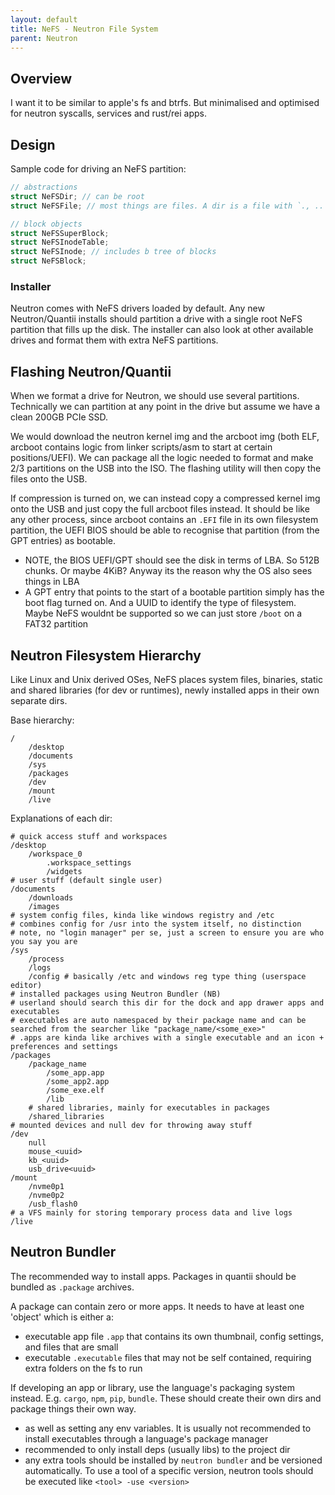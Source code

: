```yaml
---
layout: default
title: NeFS - Neutron File System
parent: Neutron
---
```


## Overview

I want it to be similar to apple's fs and btrfs. But minimalised and optimised for neutron syscalls, services and rust/rei apps.

## Design

Sample code for driving an NeFS partition:

```rust
// abstractions
struct NeFSDir; // can be root
struct NeFSFile; // most things are files. A dir is a file with `., ..` and extras

// block objects
struct NeFSSuperBlock;
struct NeFSInodeTable;
struct NeFSInode; // includes b tree of blocks
struct NeFSBlock;
```

### Installer

Neutron comes with NeFS drivers loaded by default. Any new Neutron/Quantii installs should partition a drive with a single root NeFS partition that fills up the disk. The installer can also look at other available drives and format them with extra NeFS partitions.

## Flashing Neutron/Quantii

When we format a drive for Neutron, we should use several partitions. Technically we can partition at any point in the drive but assume we have a clean 200GB PCIe SSD.

We would download the neutron kernel img and the arcboot img (both ELF, arcboot contains logic from linker scripts/asm to start at certain positions/UEFI). We can package all the logic needed to format and make 2/3 partitions on the USB into the ISO. The flashing utility will then copy the files onto the USB.

If compression is turned on, we can instead copy a compressed kernel img onto the USB and just copy the full arcboot files instead. It should be like any other process, since arcboot contains an `.EFI` file in its own filesystem partition, the UEFI BIOS should be able to recognise that partition (from the GPT entries) as bootable.

- NOTE, the BIOS UEFI/GPT should see the disk in terms of LBA. So 512B chunks. Or maybe 4KiB? Anyway its the reason why the OS also sees things in LBA
- A GPT entry that points to the start of a bootable partition simply has the boot flag turned on. And a UUID to identify the type of filesystem. Maybe NeFS wouldnt be supported so we can just store `/boot` on a FAT32 partition

## Neutron Filesystem Hierarchy

Like Linux and Unix derived OSes, NeFS places system files, binaries, static and shared libraries (for dev or runtimes), newly installed apps in their own separate dirs.

Base hierarchy:

```
/
    /desktop
    /documents
    /sys
    /packages
    /dev
    /mount
    /live
```

Explanations of each dir:

```
# quick access stuff and workspaces
/desktop
    /workspace_0
        .workspace_settings
        /widgets
# user stuff (default single user)
/documents
    /downloads
    /images
# system config files, kinda like windows registry and /etc
# combines config for /usr into the system itself, no distinction
# note, no "login manager" per se, just a screen to ensure you are who you say you are
/sys
    /process
    /logs
    /config # basically /etc and windows reg type thing (userspace editor)
# installed packages using Neutron Bundler (NB)
# userland should search this dir for the dock and app drawer apps and executables
# executables are auto namespaced by their package name and can be searched from the searcher like "package_name/<some_exe>"
# .apps are kinda like archives with a single executable and an icon + preferences and settings
/packages
    /package_name
        /some_app.app
        /some_app2.app
        /some_exe.elf
        /lib
    # shared libraries, mainly for executables in packages
    /shared_libraries
# mounted devices and null dev for throwing away stuff
/dev
    null
    mouse_<uuid>
    kb_<uuid>
    usb_drive<uuid>
/mount
    /nvme0p1
    /nvme0p2
    /usb_flash0
# a VFS mainly for storing temporary process data and live logs
/live
```

## Neutron Bundler

The recommended way to install apps. Packages in quantii should be bundled as `.package` archives.

A package can contain zero or more apps. It needs to have at least one 'object' which is either a:

- executable app file `.app` that contains its own thumbnail, config settings, and files that are small
- executable `.executable` files that may not be self contained, requiring extra folders on the fs to run

If developing an app or library, use the language's packaging system instead. E.g. `cargo`, `npm`, `pip`, `bundle`. These should create their own dirs and package things their own way.

- as well as setting any env variables. It is usually not recommended to install executables through a language's package manager
- recommended to only install deps (usually libs) to the project dir
- any extra tools should be installed by `neutron bundler` and be versioned automatically. To use a tool of a specific version, neutron tools should be executed like `<tool> -use <version>`
